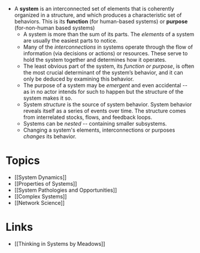 * A **system** is an interconnected set of elements that is coherently organized in a structure, and which produces a characteristic set of behaviors. This is its **function** (for human-based systems) or **purpose** (for-non-human based systems)
	* A system is more than the sum of its parts. The *elements* of a system are usually the easiest parts to notice.
	* Many of the *interconnections* in systems operate through the flow of information (via decisions or actions) or resources. These serve to hold the system together and determines how it operates. 
	* The least obvious part of the system, its *function or purpose*, is often the most crucial determinant of the system’s behavior, and it can only be deduced by examining this behavior. 
	* The purpose of a system may be *emergent* and even accidental -- as in no actor intends for such to happen but the structure of the system makes it so. 
	* System *structure* is the source of system behavior. System behavior reveals itself as a series of events over time. The structure comes from interrelated stocks, flows, and feedback loops.
	* Systems can be *nested* -- containing smaller subsystems. 
	* Changing a system's elements, interconnections or purposes *changes* its behavior.
# Topics 
* [[System Dynamics]]
* [[Properties of Systems]]
* [[System Pathologies and Opportunities]]
* [[Complex Systems]]
* [[Network Science]]

# Links 
* [[Thinking in Systems by Meadows]]